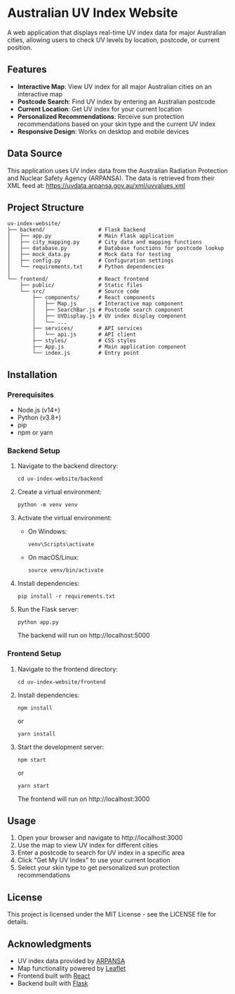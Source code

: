 # Australian UV Index Website

A web application that displays real-time UV index data for major Australian cities, allowing users to check UV levels by location, postcode, or current position.

## Features

- **Interactive Map**: View UV index for all major Australian cities on an interactive map
- **Postcode Search**: Find UV index by entering an Australian postcode
- **Current Location**: Get UV index for your current location
- **Personalized Recommendations**: Receive sun protection recommendations based on your skin type and the current UV index
- **Responsive Design**: Works on desktop and mobile devices

## Data Source

This application uses UV index data from the Australian Radiation Protection and Nuclear Safety Agency (ARPANSA). The data is retrieved from their XML feed at:
https://uvdata.arpansa.gov.au/xml/uvvalues.xml

## Project Structure

```
uv-index-website/
├── backend/                 # Flask backend
│   ├── app.py               # Main Flask application
│   ├── city_mapping.py      # City data and mapping functions
│   ├── database.py          # Database functions for postcode lookup
│   ├── mock_data.py         # Mock data for testing
│   ├── config.py            # Configuration settings
│   └── requirements.txt     # Python dependencies
│
└── frontend/                # React frontend
    ├── public/              # Static files
    └── src/                 # Source code
        ├── components/      # React components
        │   ├── Map.js       # Interactive map component
        │   ├── SearchBar.js # Postcode search component
        │   ├── UVDisplay.js # UV index display component
        │   └── ...
        ├── services/        # API services
        │   └── api.js       # API client
        ├── styles/          # CSS styles
        ├── App.js           # Main application component
        └── index.js         # Entry point
```

## Installation

### Prerequisites

- Node.js (v14+)
- Python (v3.8+)
- pip
- npm or yarn

### Backend Setup

1. Navigate to the backend directory:
   ```
   cd uv-index-website/backend
   ```

2. Create a virtual environment:
   ```
   python -m venv venv
   ```

3. Activate the virtual environment:
   - On Windows:
     ```
     venv\Scripts\activate
     ```
   - On macOS/Linux:
     ```
     source venv/bin/activate
     ```

4. Install dependencies:
   ```
   pip install -r requirements.txt
   ```

5. Run the Flask server:
   ```
   python app.py
   ```
   The backend will run on http://localhost:5000

### Frontend Setup

1. Navigate to the frontend directory:
   ```
   cd uv-index-website/frontend
   ```

2. Install dependencies:
   ```
   npm install
   ```
   or
   ```
   yarn install
   ```

3. Start the development server:
   ```
   npm start
   ```
   or
   ```
   yarn start
   ```
   The frontend will run on http://localhost:3000

## Usage

1. Open your browser and navigate to http://localhost:3000
2. Use the map to view UV index for different cities
3. Enter a postcode to search for UV index in a specific area
4. Click "Get My UV Index" to use your current location
5. Select your skin type to get personalized sun protection recommendations

## License

This project is licensed under the MIT License - see the LICENSE file for details.

## Acknowledgments

- UV index data provided by [ARPANSA](https://www.arpansa.gov.au/)
- Map functionality powered by [Leaflet](https://leafletjs.com/)
- Frontend built with [React](https://reactjs.org/)
- Backend built with [Flask](https://flask.palletsprojects.com/) 